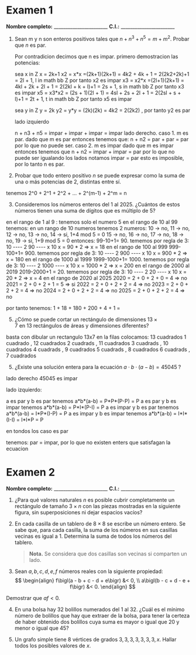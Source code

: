 
# Examen 1

**Nombre completo:** \_\_\_\_\_\_\_\_\_\_\_\_\_\_\_\_\_\_\_\_\_\_\_
**C.I.:** \_\_\_\_\_\_\_\_\_\_\_\_\_\_\_\_\_\_\_\_\_\_\_


1. Sean m y n son enteros positivos tales que $n + n^3 + n^5 = m + m^2$. Probar que $n$ es par.

	Por contradicion decimos que n es impar.
	primero demostracion las potencias:

	sea x in Z
	x = 2k+1
	x2 = x\*x =(2k+1)(2k+1) = 4k2 + 4k + 1 = 2(2k2+2k)+1 = 2l + 1, l in math bb Z  por tanto x2 es impar
	x3 = x2\*x =(2l+1)(2k+1) = 4kl + 2k + 2l + 1 = 2(2kl + k + l)+1 = 2s + 1, s in math bb Z  por tanto x3 es impar
	x5 = x3\*x2 = (2s + 1)(2l + 1) = 4sl + 2s + 2l + 1 = 2(2sl + s + l)+1 = 2t + 1, t in math bb Z  por tanto x5 es impar

	sea y in Z
	y = 2k
	y2 = y\*y = (2k)(2k) = 4k2 = 2(2k2) , por tanto y2 es par

		
	lado izquierdo
	
	n + n3 + n5 = impar + impar  + impar = impar
	lado derecho.
	caso 1. m es par.
		dado que m es par entonces tenemos que:
		n + n2 = par + par = par
		por lo que no puede ser.
	caso 2. m es impar
		dado que m es impar entonces tenemos que 
		n + n2 = impar + impar = par
		por lo que no puede ser
	igualando los lados notamos
	impar = par
	esto es imposible, por lo tanto n es par.
	
2. Probar que todo entero positivo $n$ se puede expresar como la suma de una o más potencias de 2, distintas entre sí.

tenemos 2^0 + 2^1 + 2^2 + ... + 2^(m-1) + 2^m = n

3. Consideremos los números enteros del 1 al 2025.
   ¿Cuántos de estos números tienen una suma de dígitos que es múltiplo de 5?

en el rango de 1 al 9 :
	tenemos solo el numero 5
en el rango de 10 al 99 tenemos:
	en un rango de 10 numeros tenemos 2 numeros:
		10 -> no,
		11 -> no,
		12 -> no,
		13 -> no,
		14 -> si, 1+4 mod 5 = 0
		15 -> no,
		16 -> no,
		17 -> no,
		18 -> no,
		19 -> si, 1+9 mod 5 = 0
	entonces:
		99-10+1= 90.
		tememos por regla de 3: 
			10 ---- 2
			90 ---- x
		10 x = 90 \* 2 => x = 18
 en 	el rango de 100 al 999
		999-100+1= 900.
		tememos por regla de 3: 
			10  ---- 2
			900 ---- x
		10 x = 900 \* 2 => x = 180
 en 	el rango de 1000 al 1999
		1999-1000+1= 1000.
		tememos por regla de 3: 
			10  ---- 2
			1000 ---- x
		10 x = 1000 \* 2 => x = 200
 en el rango de 2000 al 2019
		2019-2000+1 = 20.
		tememos por regla de 3: 
			10  ---- 2
			20 ---- x
		10 x = 20 \* 2 => x = 4
 en el rango de 2020 al 2025
 2020 = 2 + 0 + 2 + 0 = 4 => no
 2021 = 2 + 0 + 2 + 1 = 5 => si
 2022 = 2 + 0 + 2 + 2 = 4 => no
 2023 = 2 + 0 + 2 + 2 = 4 => no
 2024 = 2 + 0 + 2 + 2 = 4 => no
 2025 = 2 + 0 + 2 + 2 = 4 => no

por tanto tenemos:
1 + 18 + 180 + 200 + 4 + 1 = 
		 
	
5. ¿Cómo se puede cortar un rectángulo de dimensiones $13\times7$ en 13 rectángulos de áreas y dimensiones diferentes?

basta con dibular un rectangulo 13x7
en la filas colocamos:
13 cuadrados
1 cuadrado , 12 cuadrados
2 cuadrads , 11 cuadrados
3 cuadrads , 10 cuadrados
4 cuadrads , 9 cuadrados
5 cuadrads , 8 cuadrados
6 cuadrads , 7 cuadrados

5. ¿Existe una solución entera para la ecuación $a \cdot b \cdot (a - b) = 45045\;$?

lado derecho
45045 es impar

lado izquierdo:

a es par y b es par
tenemos a\*b\*(a-b) = P\*P\*(P-P) = P 
a es par y b es impar
tenemos a\*b\*(a-b) = P\*I\*(P-I) = P 
a es impar y b es par
tenemos a\*b\*(a-b) = I\*P\*(I-P) = P 
a es impar y b es impar
tenemos a\*b\*(a-b) = I\*I\*(I-I) = I\*I\*P = P 

en tondos los caso es par

tenemos:
par = impar, por lo que no existen enters que satisfagan la ecuacion


# Examen 2

**Nombre completo:** \_\_\_\_\_\_\_\_\_\_\_\_\_\_\_\_\_\_\_\_\_\_\_
**C.I.:** \_\_\_\_\_\_\_\_\_\_\_\_\_\_\_\_\_\_\_\_\_\_\_

1. ¿Para qué valores naturales $n$ es posible cubrir completamente un rectángulo de tamaño $3\times n$ con las piezas mostradas en la siguiente figura, sin superposiciones ni dejar espacios vacíos?
    
2. En cada casilla de un tablero de $8\times 8$ se escribe un número entero. Se sabe que, para cada casilla, la suma de los números en sus casillas vecinas es igual a 1. Determina la suma de todos los números del tablero.
    
    > **Nota.** Se considera que dos casillas son vecinas si comparten un lado.
    
3. Sean $a,b,c,d,e,f$ números reales con la siguiente propiedad:
$$
  \begin{align}
    f\bigl(a - b + c - d + e\bigr) &< 0, \\
    a\bigl(b - c + d - e + f\bigr) &< 0.
  \end{align}
$$

  Demostrar que $af < 0$.
  
    
4. En una bolsa hay 32 bolillos numerados del 1 al 32. ¿Cuál es el mínimo número de bolillos que hay que extraer de la bolsa, para tener la certeza de haber obtenido dos bolillos cuya suma es mayor o igual que 20 y menor o igual que 45?
    
5. Un grafo simple tiene 8 vértices de grados $3,3,3,3,3,3,3,x$. Hallar todos los posibles valores de $x$.